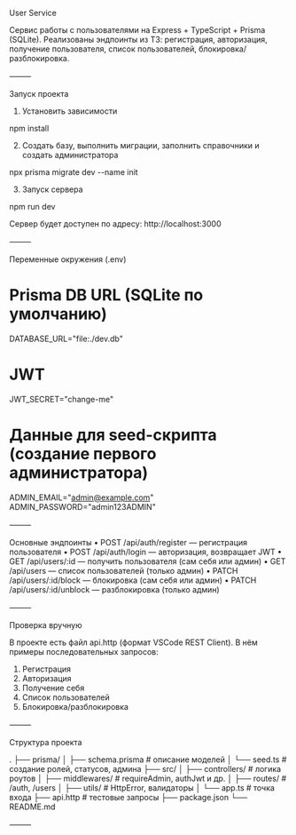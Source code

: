 User Service

Сервис работы с пользователями на Express + TypeScript + Prisma (SQLite).
Реализованы эндпоинты из ТЗ: регистрация, авторизация, получение пользователя, список пользователей, блокировка/разблокировка.

⸻

Запуск проекта

1. Установить зависимости

npm install

2. Создать базу, выполнить миграции, заполнить справочники и создать администратора

npx prisma migrate dev --name init

3. Запуск сервера

npm run dev

Сервер будет доступен по адресу:
http://localhost:3000

⸻

Переменные окружения (.env)

# Prisma DB URL (SQLite по умолчанию)
DATABASE_URL="file:./dev.db"

# JWT
JWT_SECRET="change-me"

# Данные для seed-скрипта (создание первого администратора)
ADMIN_EMAIL="admin@example.com"
ADMIN_PASSWORD="admin123ADMIN"


⸻

Основные эндпоинты
 • POST /api/auth/register — регистрация пользователя
 • POST /api/auth/login — авторизация, возвращает JWT
 • GET /api/users/:id — получить пользователя (сам себя или админ)
 • GET /api/users — список пользователей (только админ)
 • PATCH /api/users/:id/block — блокировка (сам себя или админ)
 • PATCH /api/users/:id/unblock — разблокировка (только админ)

⸻

Проверка вручную

В проекте есть файл api.http (формат VSCode REST Client).
В нём примеры последовательных запросов:
 1. Регистрация
 2. Авторизация
 3. Получение себя
 4. Список пользователей
 5. Блокировка/разблокировка

⸻

Структура проекта

.
├── prisma/
│   ├── schema.prisma      # описание моделей
│   └── seed.ts            # создание ролей, статусов, админа
├── src/
│   ├── controllers/       # логика роутов
│   ├── middlewares/       # requireAdmin, authJwt и др.
│   ├── routes/            # /auth, /users
│   ├── utils/             # HttpError, валидаторы
│   └── app.ts             # точка входа
├── api.http               # тестовые запросы
├── package.json
└── README.md


⸻